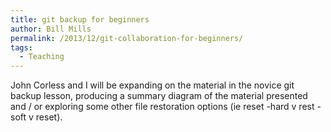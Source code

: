 ```yaml
---
title: git backup for beginners
author: Bill Mills
permalink: /2013/12/git-collaboration-for-beginners/
tags:
  - Teaching
---
```

John Corless and I will be expanding on the material in the novice git backup lesson, producing a summary diagram of the material presented and / or exploring some other file restoration options (ie reset -hard v rest -soft v reset).
